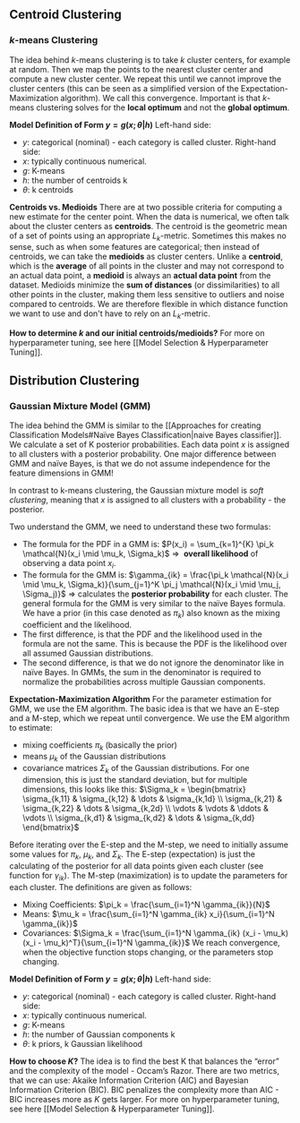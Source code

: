 ## Centroid Clustering
### $k$-means Clustering
The idea behind $k$-means clustering is to take $k$ cluster centers, for example at random. Then we map the points to the nearest cluster center and compute a new cluster center. We repeat this until we cannot improve the cluster centers (this can be seen as a simplified version of the Expectation-Maximization algorithm). We call this convergence. Important is that $k$-means clustering solves for the **local optimum** and not the **global optimum**. 

**Model Definition of Form $y = g(x;θ | h)$**
Left-hand side:
- $y$: categorical (nominal) - each category is called cluster.
Right-hand side:
- $x$: typically continuous numerical.
- $g$: K-means
- $h$: the number of centroids k
- $θ$: k centroids

**Centroids vs. Medioids**
There are at two possible criteria for computing a new estimate for the center point. When the data is numerical, we often talk about the cluster centers as **centroids**. The centroid is the geometric mean of a set of points using an appropriate $L_k$-metric. Sometimes this makes no sense, such as when some features are categorical; then instead of centroids, we can take the **medioids** as cluster centers. Unlike a **centroid**, which is the **average** of all points in the cluster and may not correspond to an actual data point, a **medioid** is always an **actual data point** from the dataset. Medioids minimize the **sum of distances** (or dissimilarities) to all other points in the cluster, making them less sensitive to outliers and noise compared to centroids. We are therefore flexible in which distance function we want to use and don't have to rely on an $L_k$-metric.

**How to determine $k$ and our initial centroids/medioids?**
For more on hyperparameter tuning, see here [[Model Selection & Hyperparameter Tuning]].
## Distribution Clustering
### Gaussian Mixture Model (GMM)
The idea behind the GMM is similar to the [[Approaches for creating Classification Models#Naïve Bayes Classification|naive Bayes classifier]]. We calculate a set of K posterior probabilities. Each data point $x$ is assigned to all clusters with a posterior probability. One major difference between GMM and naïve Bayes, is that we do not assume independence for the feature dimensions in GMM! 

In contrast to k-means clustering, the Gaussian mixture model is *soft clustering*, meaning that $x$ is assigned to all clusters with a probability - the posterior. 

Two understand the GMM, we need to understand these two formulas:
- The formula for the PDF in a GMM is: $P(x_i) = \sum_{k=1}^{K} \pi_k \mathcal{N}(x_i \mid \mu_k, \Sigma_k)$ =>  **overall likelihood** of observing a data point $x_i$.
- The formula for the GMM is: $\gamma_{ik} = \frac{\pi_k \mathcal{N}(x_i \mid \mu_k, \Sigma_k)}{\sum_{j=1}^K \pi_j \mathcal{N}(x_i \mid \mu_j, \Sigma_j)}$ => calculates the **posterior probability** for each cluster.
The general formula for the GMM is very similar to the naïve Bayes formula. We have a prior (in this case denoted as $\pi_k$) also known as the mixing coefficient and the likelihood. 
- The first difference, is that the PDF and the likelihood used in the formula are not the same. This is because the PDF is the likelihood over all assumed Gaussian distributions. 
- The second difference, is that we do not ignore the denominator like in naïve Bayes. In GMMs, the sum in the denominator is required to normalize the probabilities across multiple Gaussian components. 

**Expectation-Maximization Algorithm**
For the parameter estimation for GMM, we use the EM algorithm. The basic idea is that we have an E-step and a M-step, which we repeat until convergence. We use the EM algorithm to estimate: 
- mixing coefficients $\pi_k$ (basically the prior)
- means $\mu_k$ of the Gaussian distributions 
- covariance matrices $\Sigma_k$ of the Gaussian distributions. For one dimension, this is just the standard deviation, but for multiple dimensions, this looks like this: $\Sigma_k = \begin{bmatrix} \sigma_{k,11} & \sigma_{k,12} & \dots & \sigma_{k,1d} \\ \sigma_{k,21} & \sigma_{k,22} & \dots & \sigma_{k,2d} \\ \vdots & \vdots & \ddots & \vdots \\ \sigma_{k,d1} & \sigma_{k,d2} & \dots & \sigma_{k,dd} \end{bmatrix}$

Before iterating over the E-step and the M-step, we need to initially assume some values for $\pi_k$, $\mu_k$, and $\Sigma_k$. The E-step (expectation) is just the calculating of the posterior for all data points given each cluster (see function for $\gamma_{ik}$). The M-step (maximization) is to update the parameters for each cluster. The definitions are given as follows: 
- Mixing Coefficients: $\pi_k = \frac{\sum_{i=1}^N \gamma_{ik}}{N}$
- Means: $\mu_k = \frac{\sum_{i=1}^N \gamma_{ik} x_i}{\sum_{i=1}^N \gamma_{ik}}$
- Covariances: $\Sigma_k = \frac{\sum_{i=1}^N \gamma_{ik} (x_i - \mu_k)(x_i - \mu_k)^T}{\sum_{i=1}^N \gamma_{ik}}$
We reach convergence, when the objective function stops changing, or the parameters stop changing. 

**Model Definition of Form $y = g(x;θ | h)$**
Left-hand side:
- $y$: categorical (nominal) - each category is called cluster.
Right-hand side:
- $x$: typically continuous numerical.
- $g$: K-means
- $h$: the number of Gaussian components k
- $θ$: k priors, k Gaussian likelihood

**How to choose $K$?**
The idea is to find the best K that balances the “error” and the complexity of the model - Occam’s Razor. There are two metrics, that we can use: Akaike Information Criterion (AIC) and Bayesian Information Criterion (BIC). BIC penalizes the complexity more than AIC - BIC increases more as $K$ gets larger. For more on hyperparameter tuning, see here [[Model Selection & Hyperparameter Tuning]].

